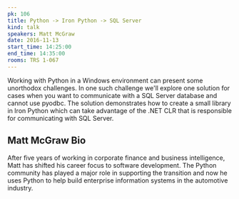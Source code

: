 ```yaml
---
pk: 106
title: Python -> Iron Python -> SQL Server
kind: talk
speakers: Matt McGraw
date: 2016-11-13
start_time: 14:25:00
end_time: 14:35:00
rooms: TRS 1-067
---
```


Working with Python in a Windows environment can present some unorthodox challenges.  In one such challenge we'll explore one solution for cases when you want to communicate with a SQL Server database and cannot use pyodbc.  The solution demonstrates how to create a small library in Iron Python which can take advantage of the .NET CLR that is responsible for communicating with SQL Server.

## Matt McGraw Bio

After five years of working in corporate finance and business intelligence, Matt has shifted his career focus to software development.  The Python community has played a major role in supporting the transition and now he uses Python to help build enterprise information systems in the automotive industry.